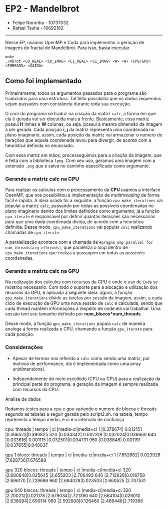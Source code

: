 # EP2 - Mandelbrot
- Felipe Noronha - 10737032
- Rafael Tsuha - 10692162

---

Nesse EP, usamos OpenMP e Cuda para implementar a geração de imagens do fractal de Mandelbrot. Para isso, basta executar

```terminal
make
./mbrot <C0_REAL> <C0_IMAG> <C1_REAL> <C1_IMAG> <W> <H> <CPU/GPU> <THREADS> <SAIDA>
```

## Como foi implementado

Primeiramente, todos os argumentos passados para o programa são traduzidos para uma estrutura. Tal feito possibilita que os dados requeridos sejam passados com constância durante toda sua execução.

O *core* do programa se traduz na criação da matriz `calc`, a forma em que ela é gerada vai ser discutida mais á frente. Basicamente, essa matriz possui **H** linhas e **W** colunas, ou seja, possui a mesma dimensão da imagem a ser gerada. Cada posição **i, j** da matriz representa uma coordenada no plano imaginario, assim, cada posição da matriz vai armazenar o numero de iterações que aquela coordenada levou para divergir, de acordo com a heuristica definida no enunciado.

Com essa matriz em mãos, processeguimos para a criação da imagem, que é feita com a biblioteca `lpng`. Com seu uso, geramos uma imagem com a extensão `.png` que é salva no caminho especificado como argumento.

### Gerando a matriz calc na CPU

Para realizar os calculos com o processamento da **CPU** usamos a interface OpenMP, que nos possibilitou a implementação de *mutithreading* de forma facil e rapida. A ideia usada foi a seguinte: a função `cpu_make_iterations` vai popular a matriz `calc`, passando por todas as possiveis coordenadas no plano imaginario dentro dos limites definidos como argumento; já a função `cpu_iterate` é responsavel por definir quantas iterações são necessarias para que uma dada coordenada divirja, de acordo com a heuristica definida. Desse modo, `cpu_make_iterations` vai popular `calc` realizando chamadas de `cpu_iterate`.

A paralelização acontece com a chamada de `#pragma omp parallel for num_threads(arg->threads)`, que paraleliza o loop dentro de `cpu_make_iterations` que realiza a passagem em todas as possiveis coordenadas.

###  Gerando a matriz calc na GPU

Na realização dos calculos com recursos da GPU é onde o uso de `Cuda` se mostrou necessario. Com todo o suporte para a alocação e utilização dos recursos da GPU, é aplicada a seguinte ideia: agora, a função `gpu_make_iterations` divide as tarefas por *sessão* da imagem, assim, a cada ciclo de execução da GPU uma nova sessão de `calc` é calculada, sendo que cada thread mantem informações á respeito de onde ela vai trabalhar. Uma sessão tem seu tamanho definido por **num_blocos*num_threads**.

Desse modo, a função `gpu_make_iterations` popula `calc` de maneira analoga á forma realizada a CPU, chamando a função `gpu_iterate` para cada posição.

### Considerações

- Apesar de termos nos referido a `calc` como sendo uma matriz, por motivos de performance, ela é implementada como uma array unidimensional.

- Independemente do meio escolhido (CPU ou GPU) para a realização da principal parte do programa, a geração da imagem é sempre realizada com recursos da CPU.

Analise de dados

Rodamos testes para a cpu e gpu variando o numero de blocos e threads segundo as tabelas a seguir gerada pelo script2.sh.
na tabela, tempo representa o tempo medio, e ci é o intervalo de confiança

cpu:
threads	| tempo	 | ci		|media-ci|media+ci
1		|0.378674| 0.012151 |0.366523|0.390825
320		|0.034342| 0.002318 |0.032024|0.036660
640		|0.033616| 0.001115 |0.032501|0.034731
960		|0.038846| 0.001191 |0.037655|0.040037

gpu 1 bloco:
threads | tempo	 | ci		|media-ci|media+ci
1		|7.652662| 0.023926 |7.628736|7.676588

gpu 320 blocos:
threads | tempo	 | ci	   |media-ci|media+ci
320		|2.680848|0.025645 |2.655203 |2.706493
640		|2.712928|0.016758 |2.696170 |2.729686
960		|2.684028|0.023503 |2.660525 |2.707531

gpu 640 blocos:
threads | tempo	 | ci	   |media-ci|media+ci
320		|2.700212|0.021178 |2.679034|2.721390
640		|2.664104|0.026010 |2.638094|2.690114
960		|2.592908|0.126460 |2.466448|2.719368

